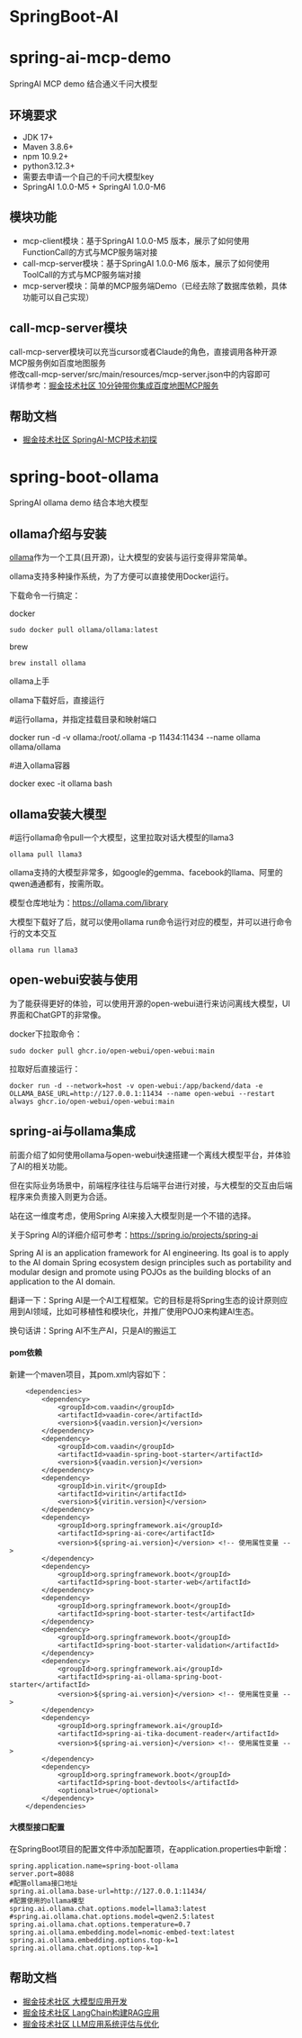 # SpringBoot-AI
# spring-ai-mcp-demo
SpringAI MCP demo 结合通义千问大模型

## 环境要求
- JDK 17+
- Maven 3.8.6+
- npm 10.9.2+
- python3.12.3+
- 需要去申请一个自己的千问大模型key
- SpringAI 1.0.0-M5 + SpringAI 1.0.0-M6

## 模块功能
- mcp-client模块：基于SpringAI 1.0.0-M5 版本，展示了如何使用FunctionCall的方式与MCP服务端对接
- call-mcp-server模块：基于SpringAI 1.0.0-M6 版本，展示了如何使用ToolCall的方式与MCP服务端对接
- mcp-server模块：简单的MCP服务端Demo（已经去除了数据库依赖，具体功能可以自己实现）

## call-mcp-server模块
call-mcp-server模块可以充当cursor或者Claude的角色，直接调用各种开源MCP服务例如百度地图服务  
修改call-mcp-server/src/main/resources/mcp-server.json中的内容即可  
详情参考：[掘金技术社区 10分钟带你集成百度地图MCP服务](https://juejin.cn/post/7485758756913266707)

## 帮助文档
- [掘金技术社区 SpringAI-MCP技术初探](https://juejin.cn/post/7483127098352877579)



# spring-boot-ollama
SpringAI ollama demo 结合本地大模型
## ollama介绍与安装

[ollama](https://ollama.com/)作为一个工具(且开源)，让大模型的安装与运行变得非常简单。

ollama支持多种操作系统，为了方便可以直接使用Docker运行。

下载命令一行搞定：

docker

```
sudo docker pull ollama/ollama:latest
```

brew

```
brew install ollama
```

ollama上手

ollama下载好后，直接运行

#运行ollama，并指定挂载目录和映射端口

docker run -d -v ollama:/root/.ollama -p 11434:11434 --name ollama ollama/ollama

#进入ollama容器

docker exec -it ollama bash

## ollama安装大模型

#运行ollama命令pull一个大模型，这里拉取对话大模型的llama3

```
ollama pull llama3
```

ollama支持的大模型非常多，如google的gemma、facebook的llama、阿里的qwen通通都有，按需所取。

模型仓库地址为：https://ollama.com/library

大模型下载好了后，就可以使用ollama run命令运行对应的模型，并可以进行命令行的文本交互

```
ollama run llama3
```

## open-webui安装与使用

为了能获得更好的体验，可以使用开源的open-webui进行来访问离线大模型，UI界面和ChatGPT的非常像。

docker下拉取命令：

```
sudo docker pull ghcr.io/open-webui/open-webui:main
```

拉取好后直接运行：

```
docker run -d --network=host -v open-webui:/app/backend/data -e OLLAMA_BASE_URL=http://127.0.0.1:11434 --name open-webui --restart always ghcr.io/open-webui/open-webui:main
```

## spring-ai与ollama集成

前面介绍了如何使用ollama与open-webui快速搭建一个离线大模型平台，并体验了AI的相关功能。

但在实际业务场景中，前端程序往往与后端平台进行对接，与大模型的交互由后端程序来负责接入则更为合适。

站在这一维度考虑，使用Spring AI来接入大模型则是一个不错的选择。

关于Spring AI的详细介绍可参考：https://spring.io/projects/spring-ai

Spring AI is an application framework for AI engineering. Its goal is to apply to the AI domain Spring ecosystem design principles such as portability and modular design and promote using POJOs as the building blocks of an application to the AI domain.

翻译一下：Spring AI是一个AI工程框架。它的目标是将Spring生态的设计原则应用到AI领域，比如可移植性和模块化，并推广使用POJO来构建AI生态。

换句话讲：Spring AI不生产AI，只是AI的搬运工

#### pom依赖

新建一个maven项目，其pom.xml内容如下：

```
    <dependencies>
        <dependency>
            <groupId>com.vaadin</groupId>
            <artifactId>vaadin-core</artifactId>
            <version>${vaadin.version}</version>
        </dependency>
        <dependency>
            <groupId>com.vaadin</groupId>
            <artifactId>vaadin-spring-boot-starter</artifactId>
            <version>${vaadin.version}</version>
        </dependency>
        <dependency>
            <groupId>in.virit</groupId>
            <artifactId>viritin</artifactId>
            <version>${viritin.version}</version>
        </dependency>
        <dependency>
            <groupId>org.springframework.ai</groupId>
            <artifactId>spring-ai-core</artifactId>
            <version>${spring-ai.version}</version> <!-- 使用属性变量 -->
        </dependency>
        <dependency>
            <groupId>org.springframework.boot</groupId>
            <artifactId>spring-boot-starter-web</artifactId>
        </dependency>
        <dependency>
            <groupId>org.springframework.boot</groupId>
            <artifactId>spring-boot-starter-test</artifactId>
        </dependency>
        <dependency>
            <groupId>org.springframework.boot</groupId>
            <artifactId>spring-boot-starter-validation</artifactId>
        </dependency>
        <dependency>
            <groupId>org.springframework.ai</groupId>
            <artifactId>spring-ai-ollama-spring-boot-starter</artifactId>
            <version>${spring-ai.version}</version> <!-- 使用属性变量 -->
        </dependency>
        <dependency>
            <groupId>org.springframework.ai</groupId>
            <artifactId>spring-ai-tika-document-reader</artifactId>
            <version>${spring-ai.version}</version> <!-- 使用属性变量 -->
        </dependency>
        <dependency>
            <groupId>org.springframework.boot</groupId>
            <artifactId>spring-boot-devtools</artifactId>
            <optional>true</optional>
        </dependency>
    </dependencies>
```

#### 大模型接口配置

在SpringBoot项目的配置文件中添加配置项，在application.properties中新增：

```
spring.application.name=spring-boot-ollama
server.port=8088
#配置ollama接口地址
spring.ai.ollama.base-url=http://127.0.0.1:11434/
#配置使用的ollama模型
spring.ai.ollama.chat.options.model=llama3:latest
#spring.ai.ollama.chat.options.model=qwen2.5:latest
spring.ai.ollama.chat.options.temperature=0.7
spring.ai.ollama.embedding.model=nomic-embed-text:latest
spring.ai.ollama.embedding.options.top-k=1
spring.ai.ollama.chat.options.top-k=1
```

## 帮助文档
- [掘金技术社区 大模型应用开发](https://juejin.cn/post/7525614850199011368)
- [掘金技术社区 LangChain构建RAG应用](https://juejin.cn/post/7525370788360323124)
- [掘金技术社区 LLM应用系统评估与优化](https://juejin.cn/post/7525614850199027752)
